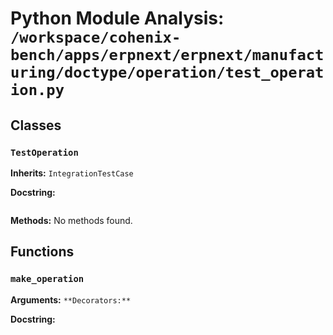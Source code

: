 # Python Module Analysis: `/workspace/cohenix-bench/apps/erpnext/erpnext/manufacturing/doctype/operation/test_operation.py`

## Classes

### `TestOperation`
**Inherits:** `IntegrationTestCase`


**Docstring:**
```

```

**Methods:**
No methods found.




## Functions

### `make_operation`
**Arguments:** ``
**Decorators:** ``

**Docstring:**
```

```

